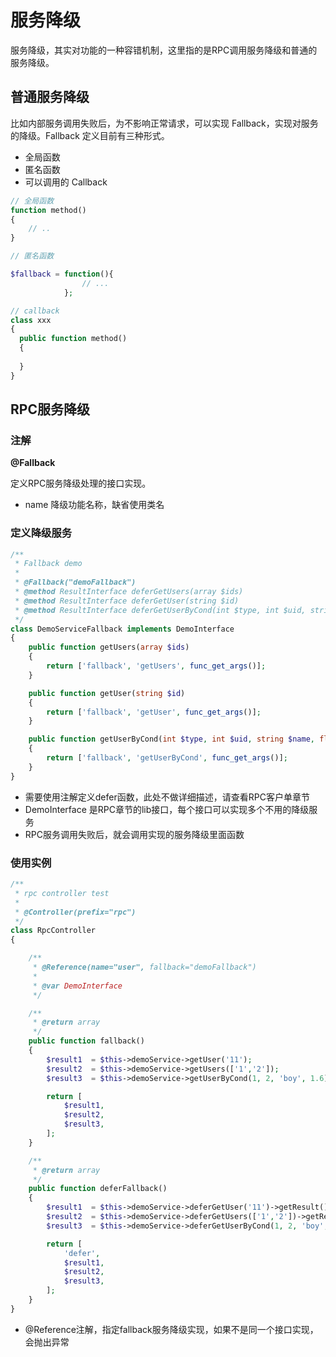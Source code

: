 # 服务降级

服务降级，其实对功能的一种容错机制，这里指的是RPC调用服务降级和普通的服务降级。

## 普通服务降级
比如内部服务调用失败后，为不影响正常请求，可以实现 Fallback，实现对服务的降级。Fallback 定义目前有三种形式。

- 全局函数
- 匿名函数
- 可以调用的 Callback

```php
// 全局函数
function method()
{
    // ..
}

// 匿名函数

$fallback = function(){
                // ...
            };

// callback
class xxx
{
  public function method()
  {
  
  }
}

```

## RPC服务降级

### 注解

**@Fallback**
    
定义RPC服务降级处理的接口实现。

- name 降级功能名称，缺省使用类名

### 定义降级服务

```php
/**
 * Fallback demo
 *
 * @Fallback("demoFallback")
 * @method ResultInterface deferGetUsers(array $ids)
 * @method ResultInterface deferGetUser(string $id)
 * @method ResultInterface deferGetUserByCond(int $type, int $uid, string $name, float $price, string $desc = "desc")
 */
class DemoServiceFallback implements DemoInterface
{
    public function getUsers(array $ids)
    {
        return ['fallback', 'getUsers', func_get_args()];
    }

    public function getUser(string $id)
    {
        return ['fallback', 'getUser', func_get_args()];
    }

    public function getUserByCond(int $type, int $uid, string $name, float $price, string $desc = "desc")
    {
        return ['fallback', 'getUserByCond', func_get_args()];
    }
}
```

- 需要使用注解定义defer函数，此处不做详细描述，请查看RPC客户单章节
- DemoInterface 是RPC章节的lib接口，每个接口可以实现多个不用的降级服务
- RPC服务调用失败后，就会调用实现的服务降级里面函数

### 使用实例

```php
/**
 * rpc controller test
 *
 * @Controller(prefix="rpc")
 */
class RpcController
{

    /**
     * @Reference(name="user", fallback="demoFallback")
     *
     * @var DemoInterface
     */

    /**
     * @return array
     */
    public function fallback()
    {
        $result1  = $this->demoService->getUser('11');
        $result2  = $this->demoService->getUsers(['1','2']);
        $result3  = $this->demoService->getUserByCond(1, 2, 'boy', 1.6);

        return [
            $result1,
            $result2,
            $result3,
        ];
    }

    /**
     * @return array
     */
    public function deferFallback()
    {
        $result1  = $this->demoService->deferGetUser('11')->getResult();
        $result2  = $this->demoService->deferGetUsers(['1','2'])->getResult();
        $result3  = $this->demoService->deferGetUserByCond(1, 2, 'boy', 1.6)->getResult();

        return [
            'defer',
            $result1,
            $result2,
            $result3,
        ];
    }
}
```

- @Reference注解，指定fallback服务降级实现，如果不是同一个接口实现，会抛出异常






